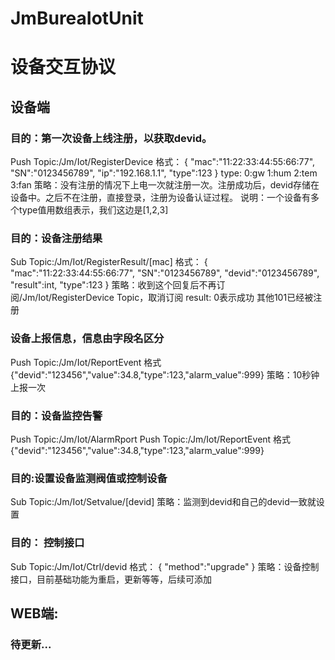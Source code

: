# JmBureaIotUnit
# 设备交互协议
## 设备端
### 目的：第一次设备上线注册，以获取devid。
Push Topic:/Jm/Iot/RegisterDevice
格式：
{
    "mac":"11:22:33:44:55:66:77",
    "SN":"0123456789",
    "ip":"192.168.1.1",
    "type":123
}
type: 0:gw 1:hum 2:tem 3:fan
策略：没有注册的情况下上电一次就注册一次。注册成功后，devid存储在设备中。之后不在注册，直接登录，注册为设备认证过程。
说明：一个设备有多个type值用数组表示，我们这边是[1,2,3]


### 目的：设备注册结果
Sub  Topic:/Jm/Iot/RegisterResult/[mac]
格式：
{
    "mac":"11:22:33:44:55:66:77",
    "SN":"0123456789",
    "devid":"0123456789",
    "result":int,
    "type":123
}
策略：收到这个回复后不再订阅/Jm/Iot/RegisterDevice Topic，取消订阅
result: 0表示成功 其他101已经被注册

### 设备上报信息，信息由字段名区分
Push Topic:/Jm/Iot/ReportEvent
格式{"devid":"123456","value":34.8,"type":123,"alarm_value":999}
策略：10秒钟上报一次

### 目的：设备监控告警
Push Topic:/Jm/Iot/AlarmRport
Push Topic:/Jm/Iot/ReportEvent
格式{"devid":"123456","value":34.8,"type":123,"alarm_value":999}

### 目的:设置设备监测阀值或控制设备
Sub Topic:/Jm/Iot/Setvalue/[devid]
策略：监测到devid和自己的devid一致就设置

### 目的： 控制接口
Sub Topic:/Jm/Iot/Ctrl/devid
格式：
{
    "method":"upgrade"
}
策略：设备控制接口，目前基础功能为重启，更新等等，后续可添加

## WEB端:
### 待更新...








